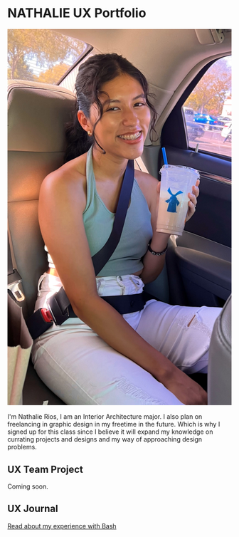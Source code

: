 # NATHALIE UX Portfolio

![A photo of Nathalie Rios, the author of this portfolio](/assets/IMG_4336.jpg)

I'm Nathalie Rios, I am an Interior Architecture major. I also plan on freelancing in graphic design in my freetime in the future. Which is why I signed up for this class since I believe it will expand my knowledge on currating projects and designs and my way of approaching design problems.    
## UX Team Project

Coming soon.

## UX Journal

[Read about my experience with Bash](j01/)
